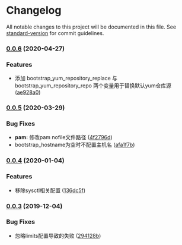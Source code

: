 # Changelog

All notable changes to this project will be documented in this file. See [standard-version](https://github.com/conventional-changelog/standard-version) for commit guidelines.

### [0.0.6](https://github.com/daixijun/ansible-role-bootstrap/compare/v0.0.5...v0.0.6) (2020-04-27)


### Features

* 添加 bootstrap_yum_repository_replace 与 bootstrap_yum_repository_repo 两个变量用于替换默认yum仓库源 ([ae928a0](https://github.com/daixijun/ansible-role-bootstrap/commit/ae928a0e345a0d50941cacb6876df62ebb7a4d08))

### [0.0.5](https://github.com/daixijun/ansible-role-bootstrap/compare/v0.0.4...v0.0.5) (2020-03-29)


### Bug Fixes

* **pam:** 修改pam nofile文件路径 ([4f2796d](https://github.com/daixijun/ansible-role-bootstrap/commit/4f2796d92e12cb9190df8c522d98fdc1531bdaae))
* bootstrap_hostname为空时不配置主机名 ([afa1f7b](https://github.com/daixijun/ansible-role-bootstrap/commit/afa1f7b0d0f116c96af3a7e6a1b1d011260a4672))

### [0.0.4](https://github.com/daixijun/ansible-role-bootstrap/compare/v0.0.3...v0.0.4) (2020-01-04)


### Features

* 移除sysctl相关配置 ([136dc5f](https://github.com/daixijun/ansible-role-bootstrap/commit/136dc5ffe57d265d666efba1830a5146284494da))

### [0.0.3](https://github.com/daixijun/ansible-role-bootstrap/compare/v0.0.2...v0.0.3) (2019-12-04)


### Bug Fixes

* 忽略limits配置导致的失败 ([294128b](https://github.com/daixijun/ansible-role-bootstrap/commit/294128b285868b9a8b6e777a7086bc98a5ad48fb))
